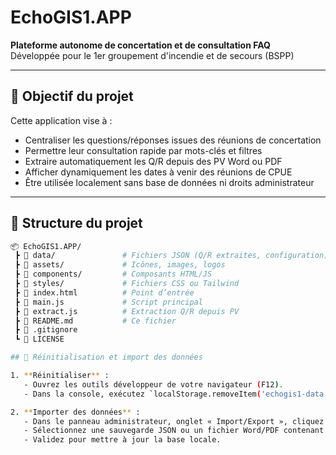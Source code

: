 # EchoGIS1.APP

**Plateforme autonome de concertation et de consultation FAQ**  
Développée pour le 1er groupement d'incendie et de secours (BSPP)

---

## 🧭 Objectif du projet

Cette application vise à :
- Centraliser les questions/réponses issues des réunions de concertation
- Permettre leur consultation rapide par mots-clés et filtres
- Extraire automatiquement les Q/R depuis des PV Word ou PDF
- Afficher dynamiquement les dates à venir des réunions de CPUE
- Être utilisée localement sans base de données ni droits administrateur

---

## 📁 Structure du projet

```bash
📦 EchoGIS1.APP/
 ┣ 📂 data/               # Fichiers JSON (Q/R extraites, configuration)
 ┣ 📂 assets/             # Icônes, images, logos
 ┣ 📂 components/         # Composants HTML/JS
 ┣ 📂 styles/             # Fichiers CSS ou Tailwind
 ┣ 📜 index.html          # Point d’entrée
 ┣ 📜 main.js             # Script principal
 ┣ 📜 extract.js          # Extraction Q/R depuis PV
 ┣ 📜 README.md           # Ce fichier
 ┣ 📜 .gitignore
 ┗ 📜 LICENSE

## 🔄 Réinitialisation et import des données

1. **Réinitialiser** :
   - Ouvrez les outils développeur de votre navigateur (F12).
   - Dans la console, exécutez `localStorage.removeItem('echogis1-data');` puis rechargez la page.

2. **Importer des données** :
   - Dans le panneau administrateur, onglet « Import/Export », cliquez sur *Choisir un fichier*.
   - Sélectionnez une sauvegarde JSON ou un fichier Word/PDF contenant les questions.
   - Validez pour mettre à jour la base locale.
